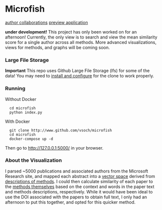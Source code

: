 # Microfish

[author collaborations](https://goo.gl/WE4nMT)
[preview application](http://vsoch.github.io/microfish/)

**under development!**
This project has only been worked on for an afternoon! Currently, the only view is to search and view the mean similarity score for a single author across all methods. More advanced visualizations, views for methods, and graphs will be coming soon.

### Large File Storage
**Important** This repo uses Github Large File Storage (lfs) for some of the data! You may need to [install and configure](https://git-lfs.github.com/) for the clone to work properly.

### Running

Without Docker

      cd microfish
      python index.py


With Docker

      git clone http://www.github.com/vsoch/microfish
      cd microfish
      docker-compose up -d


Then go to http://127.0.0.1:5000/ in your browser.


### About the Visualization
I parsed ~5000 publications and associated authors from the Microsoft Research site, and mapped each abstract into a [vector space](models/methods_word2vec.tsv) derived from [descriptions of methods](https://github.com/vsoch/repofish/tree/master/analysis/wikipedia#step-1-develop-vector-representations-of-methods). I could then calculate similarity of each paper to the [methods themselves](models/method_vectors.tsv) based on the context and words in the paper text and methods descriptions, respectively. While it would have been ideal to use the DOI associated with the papers to obtain full text, I only had an afternoon to put this together, and opted for this quicker method.
